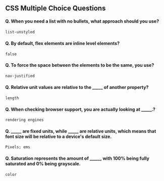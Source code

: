 ## CSS Multiple Choice Questions



#### Q. When you need a list with no bullets, what approach should you use?
```css
list-unstyled
```
#### Q. By default, flex elements are inline level elements?
```
false
```
#### Q. To force the space between the elements to be the same, you use?
```css
nav-justified
```
#### Q. Relative unit values are relative to the _____ of another property?
```
length
```
#### Q. When checking browser support, you are actually looking at _____.?
```
rendering engines
```
#### Q. _____ are fixed units, while _____ are relative units, which means that font size will be relative to a device's default size.
```
Pixels; ems
```
#### Q. Saturation represents the amount of _____, with 100% being fully saturated and 0% being grayscale.
```
color
```
